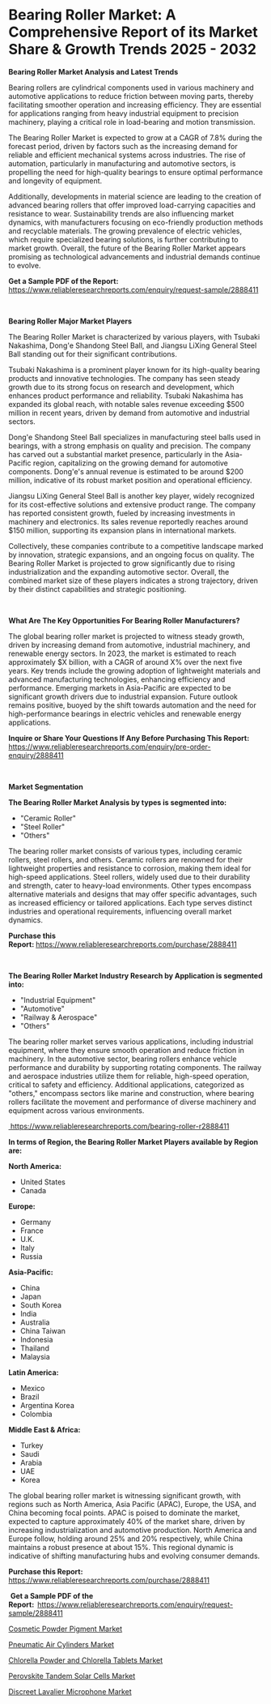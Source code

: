 <p><h1>Bearing Roller Market: A Comprehensive Report of its Market Share & Growth Trends 2025 - 2032</h1></p><p><strong>Bearing Roller Market Analysis and Latest Trends</strong></p>
<p><p>Bearing rollers are cylindrical components used in various machinery and automotive applications to reduce friction between moving parts, thereby facilitating smoother operation and increasing efficiency. They are essential for applications ranging from heavy industrial equipment to precision machinery, playing a critical role in load-bearing and motion transmission.</p><p>The Bearing Roller Market is expected to grow at a CAGR of 7.8% during the forecast period, driven by factors such as the increasing demand for reliable and efficient mechanical systems across industries. The rise of automation, particularly in manufacturing and automotive sectors, is propelling the need for high-quality bearings to ensure optimal performance and longevity of equipment.</p><p>Additionally, developments in material science are leading to the creation of advanced bearing rollers that offer improved load-carrying capacities and resistance to wear. Sustainability trends are also influencing market dynamics, with manufacturers focusing on eco-friendly production methods and recyclable materials. The growing prevalence of electric vehicles, which require specialized bearing solutions, is further contributing to market growth. Overall, the future of the Bearing Roller Market appears promising as technological advancements and industrial demands continue to evolve.</p></p>
<p><strong>Get a Sample PDF of the Report:&nbsp;</strong> <a href="https://www.reliableresearchreports.com/enquiry/request-sample/2888411?utm_campaign=8&utm_medium=2&utm_source=Github&utm_content=ia&utm_term=14032025&utm_id=bearing-roller">https://www.reliableresearchreports.com/enquiry/request-sample/2888411</a></p>
<p>&nbsp;</p>
<p><strong>Bearing Roller Major Market Players</strong></p>
<p><p>The Bearing Roller Market is characterized by various players, with Tsubaki Nakashima, Dong'e Shandong Steel Ball, and Jiangsu LiXing General Steel Ball standing out for their significant contributions. </p><p>Tsubaki Nakashima is a prominent player known for its high-quality bearing products and innovative technologies. The company has seen steady growth due to its strong focus on research and development, which enhances product performance and reliability. Tsubaki Nakashima has expanded its global reach, with notable sales revenue exceeding $500 million in recent years, driven by demand from automotive and industrial sectors.</p><p>Dong'e Shandong Steel Ball specializes in manufacturing steel balls used in bearings, with a strong emphasis on quality and precision. The company has carved out a substantial market presence, particularly in the Asia-Pacific region, capitalizing on the growing demand for automotive components. Dong'e's annual revenue is estimated to be around $200 million, indicative of its robust market position and operational efficiency.</p><p>Jiangsu LiXing General Steel Ball is another key player, widely recognized for its cost-effective solutions and extensive product range. The company has reported consistent growth, fueled by increasing investments in machinery and electronics. Its sales revenue reportedly reaches around $150 million, supporting its expansion plans in international markets.</p><p>Collectively, these companies contribute to a competitive landscape marked by innovation, strategic expansions, and an ongoing focus on quality. The Bearing Roller Market is projected to grow significantly due to rising industrialization and the expanding automotive sector. Overall, the combined market size of these players indicates a strong trajectory, driven by their distinct capabilities and strategic positioning.</p></p>
<p>&nbsp;</p>
<p><strong>What Are The Key Opportunities For Bearing Roller Manufacturers?</strong></p>
<p><p>The global bearing roller market is projected to witness steady growth, driven by increasing demand from automotive, industrial machinery, and renewable energy sectors. In 2023, the market is estimated to reach approximately $X billion, with a CAGR of around X% over the next five years. Key trends include the growing adoption of lightweight materials and advanced manufacturing technologies, enhancing efficiency and performance. Emerging markets in Asia-Pacific are expected to be significant growth drivers due to industrial expansion. Future outlook remains positive, buoyed by the shift towards automation and the need for high-performance bearings in electric vehicles and renewable energy applications.</p></p>
<p><strong>Inquire or Share Your Questions If Any Before Purchasing This Report:</strong> <a href="https://www.reliableresearchreports.com/enquiry/pre-order-enquiry/2888411?utm_campaign=8&utm_medium=2&utm_source=Github&utm_content=ia&utm_term=14032025&utm_id=bearing-roller">https://www.reliableresearchreports.com/enquiry/pre-order-enquiry/2888411</a></p>
<p>&nbsp;</p>
<p><strong>Market Segmentation</strong></p>
<p><strong>The Bearing Roller Market Analysis by types is segmented into:</strong></p>
<p><ul><li>"Ceramic Roller"</li><li>"Steel Roller"</li><li>"Others"</li></ul></p>
<p><p>The bearing roller market consists of various types, including ceramic rollers, steel rollers, and others. Ceramic rollers are renowned for their lightweight properties and resistance to corrosion, making them ideal for high-speed applications. Steel rollers, widely used due to their durability and strength, cater to heavy-load environments. Other types encompass alternative materials and designs that may offer specific advantages, such as increased efficiency or tailored applications. Each type serves distinct industries and operational requirements, influencing overall market dynamics.</p></p>
<p><strong>Purchase this Report:&nbsp;</strong><a href="https://www.reliableresearchreports.com/purchase/2888411?utm_campaign=8&utm_medium=2&utm_source=Github&utm_content=ia&utm_term=14032025&utm_id=bearing-roller">https://www.reliableresearchreports.com/purchase/2888411</a></p>
<p>&nbsp;</p>
<p><strong>The Bearing Roller Market Industry Research by Application is segmented into:</strong></p>
<p><ul><li>"Industrial Equipment"</li><li>"Automotive"</li><li>"Railway & Aerospace"</li><li>"Others"</li></ul></p>
<p><p>The bearing roller market serves various applications, including industrial equipment, where they ensure smooth operation and reduce friction in machinery. In the automotive sector, bearing rollers enhance vehicle performance and durability by supporting rotating components. The railway and aerospace industries utilize them for reliable, high-speed operation, critical to safety and efficiency. Additional applications, categorized as "others," encompass sectors like marine and construction, where bearing rollers facilitate the movement and performance of diverse machinery and equipment across various environments.</p></p>
<p><a href="https://www.reliableresearchreports.com/bearing-roller-r2888411?utm_campaign=8&utm_medium=2&utm_source=Github&utm_content=ia&utm_term=14032025&utm_id=bearing-roller">&nbsp;https://www.reliableresearchreports.com/bearing-roller-r2888411</a></p>
<p><strong>In terms of Region, the Bearing Roller Market Players available by Region are:</strong></p>
<p>
    <p> <strong> North America: </strong>
        <ul>
            <li>United States</li>
            <li>Canada</li>
        </ul>
        </p> 
    <p> <strong> Europe: </strong>
        <ul>
            <li>Germany</li>
            <li>France</li>
            <li>U.K.</li>
            <li>Italy</li>
            <li>Russia</li>
        </ul>
        </p> 
    <p> <strong> Asia-Pacific: </strong>
        <ul>
            <li>China</li>
            <li>Japan</li>
            <li>South Korea</li>
            <li>India</li>
            <li>Australia</li>
            <li>China Taiwan</li>
            <li>Indonesia</li>
            <li>Thailand</li>
            <li>Malaysia</li>
        </ul>
        </p> 
    <p> <strong> Latin America: </strong>
        <ul>
            <li>Mexico</li>
            <li>Brazil</li>
            <li>Argentina Korea</li>
            <li>Colombia</li>
        </ul>
        </p> 
    <p> <strong> Middle East & Africa: </strong>
        <ul>
            <li>Turkey</li>
            <li>Saudi</li>
            <li>Arabia</li>
            <li>UAE</li>
            <li>Korea</li>
        </ul>
    </p>
    </p>
<p><p>The global bearing roller market is witnessing significant growth, with regions such as North America, Asia Pacific (APAC), Europe, the USA, and China becoming focal points. APAC is poised to dominate the market, expected to capture approximately 40% of the market share, driven by increasing industrialization and automotive production. North America and Europe follow, holding around 25% and 20% respectively, while China maintains a robust presence at about 15%. This regional dynamic is indicative of shifting manufacturing hubs and evolving consumer demands.</p></p>
<p><strong>Purchase this Report: </strong><a href="https://www.reliableresearchreports.com/purchase/2888411?utm_campaign=8&utm_medium=2&utm_source=Github&utm_content=ia&utm_term=14032025&utm_id=bearing-roller">https://www.reliableresearchreports.com/purchase/2888411</a></p>
<p>&nbsp;<strong>Get a Sample PDF of the Report:&nbsp;&nbsp;</strong><a href="https://www.reliableresearchreports.com/enquiry/request-sample/2888411?utm_campaign=8&utm_medium=2&utm_source=Github&utm_content=ia&utm_term=14032025&utm_id=bearing-roller">https://www.reliableresearchreports.com/enquiry/request-sample/2888411</a></p>
<p><strong></strong></p>
<p><p><a href="https://github.com/braisykhwezi/Market-Research-Report-List-1/blob/main/cosmetic-powder-pigment-market.md?utm_campaign=8&utm_medium=2&utm_source=Github&utm_content=ia&utm_term=14032025&utm_id=bearing-roller">Cosmetic Powder Pigment Market</a></p><p><a href="https://github.com/lugnabirue/Market-Research-Report-List-1/blob/main/pneumatic-air-cylinders-market.md?utm_campaign=8&utm_medium=2&utm_source=Github&utm_content=ia&utm_term=14032025&utm_id=bearing-roller">Pneumatic Air Cylinders Market</a></p><p><a href="https://github.com/marteionun0/Market-Research-Report-List-1/blob/main/chlorella-powder-and-chlorella-tablets-market.md?utm_campaign=8&utm_medium=2&utm_source=Github&utm_content=ia&utm_term=14032025&utm_id=bearing-roller">Chlorella Powder and Chlorella Tablets Market</a></p><p><a href="https://github.com/shpirttangim48/Market-Research-Report-List-1/blob/main/perovskite-tandem-solar-cells-market.md?utm_campaign=8&utm_medium=2&utm_source=Github&utm_content=ia&utm_term=14032025&utm_id=bearing-roller">Perovskite Tandem Solar Cells Market</a></p><p><a href="https://github.com/gakpasulgun/Market-Research-Report-List-1/blob/main/discreet-lavalier-microphone-market.md?utm_campaign=8&utm_medium=2&utm_source=Github&utm_content=ia&utm_term=14032025&utm_id=bearing-roller">Discreet Lavalier Microphone Market</a></p></p>